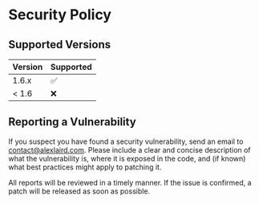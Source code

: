 # Security Policy

## Supported Versions

| Version | Supported          |
|---------| ------------------ |
| 1.6.x   | :white_check_mark: |
| < 1.6   | :x:                |

## Reporting a Vulnerability

If you suspect you have found a security vulnerability, send an email to [contact@alexlaird.com](mailto:contact@alexlaird.com).
Please include a clear and concise description of what the vulnerability is, where it is exposed in the code, and (if
known) what best practices might apply to patching it.

All reports will be reviewed in a timely manner. If the issue is confirmed, a patch will be released as soon as
possible.
